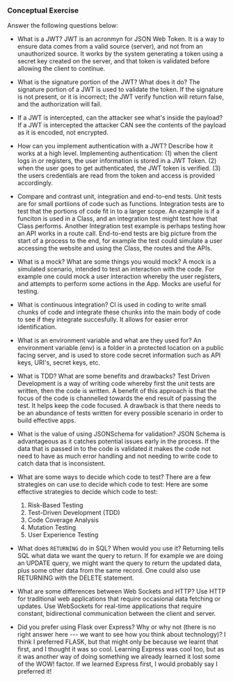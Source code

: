 ### Conceptual Exercise

Answer the following questions below:

- What is a JWT?
JWT is an acronmyn for JSON Web Token. It is a way to ensure data comes from a valid source (server), and not from an unauthorized source. It works by the system generating a token using a secret key created on the server, and that token is validated before allowing the client to continue.

- What is the signature portion of the JWT?  What does it do?
The signature portion of a JWT is used to validate the token. If the signature is not present, or it is incorrect; the JWT verify function will return false, and the authorization will fail.

- If a JWT is intercepted, can the attacker see what's inside the payload? 
If a JWT is intercepted the attacker CAN see the contents of the payload as it is encoded, not encrypted. 

- How can you implement authentication with a JWT?  Describe how it works at a high level.
Implementing authentication:
(1) when the client logs in or registers, the user information is stored in a JWT Token.
(2) when the user goes to get authenticated, the JWT token is verified.
(3) the users credentials are read from the token and access is provided accordingly.
 
- Compare and contrast unit, integration and end-to-end tests.
Unit tests are for small portiions of code such as functions.
Integration tests are to test that the portions of code fit in to a larger scope. An ezample is if a funciton is used in a Class, and an integration test might test how that Class performs. Another Integration test example is perhaps testing how an API works in a route call.
End-to-end tests are big picture from the start of a process to the end, for example the test could simulate a user accessing the website and using the Class, the routes and the APIs.

- What is a mock? What are some things you would mock?
A mock is a simulated scenario, intended to test an interaction with the code. For example one could mock a user interaction whereby the user registers, and attempts to perform some actions in the App. Mocks are useful for testing.

- What is continuous integration?
CI is used in coding to write small chunks of code and integrate these chunks into the main body of code to see if they integrate succesfully. It allows for easier error identification.

- What is an environment variable and what are they used for?
An environment variable (env) is a folder in a protected location on a public facing server, and is used to store code secret information such as API keys, URI's, secret keys, etc.

- What is TDD? What are some benefits and drawbacks?
Test Driven Development is a way of writing code whereby first the unit tests are written, then the code is written. A benefit of this approach is that the focus of the code is channelled towards the end result of passing the test. It helps keep the code focused. A drawback is that there needs to be an abundance of tests written for every possible scenario in order to build effective apps.

- What is the value of using JSONSchema for validation?
JSON Schema is advantageous as it catches potential issues early in the process. If the data that is passed in to the code is validated it makes the code not need to have as much error handling and not needing to write code to catch data that is inconsistent.

- What are some ways to decide which code to test?
There are a few strategies on can use to decide which code to test:
Here are some effective strategies to decide which code to test:

  1. Risk-Based Testing
  2. Test-Driven Development (TDD)
  3. Code Coverage Analysis
  4. Mutation Testing
  5. User Experience Testing

- What does `RETURNING` do in SQL? When would you use it?
Returning tells SQL what data we want the query to return. If for example we are doing an UPDATE query, we might want the query to return the updated data, plus some other data from the same record. One could also use RETURNING with the DELETE statement.

- What are some differences between Web Sockets and HTTP?
Use HTTP for traditional web applications that require occasional data fetching or updates.
Use WebSockets for real-time applications that require constant, bidirectional communication between the client and server.



- Did you prefer using Flask over Express? Why or why not (there is no right
  answer here --- we want to see how you think about technology)?
  I think I preferred FLASK, but that might only be because we learnt that first, and I thought it was so cool. Learning Express was cool too, but as it was another way of doing something we already learned it lost some of the WOW! factor. If we learned Express first, I would probably say I preferred it! 
